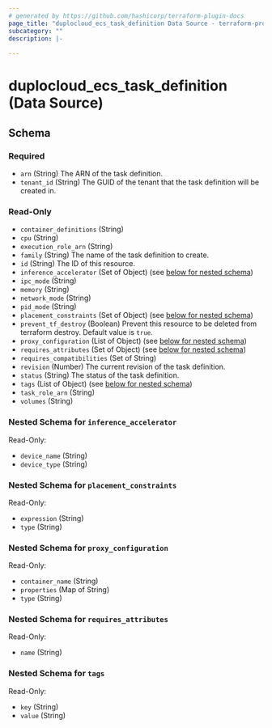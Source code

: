 ```yaml
---
# generated by https://github.com/hashicorp/terraform-plugin-docs
page_title: "duplocloud_ecs_task_definition Data Source - terraform-provider-duplocloud"
subcategory: ""
description: |-
  
---
```


# duplocloud_ecs_task_definition (Data Source)





<!-- schema generated by tfplugindocs -->
## Schema

### Required

- `arn` (String) The ARN of the task definition.
- `tenant_id` (String) The GUID of the tenant that the task definition will be created in.

### Read-Only

- `container_definitions` (String)
- `cpu` (String)
- `execution_role_arn` (String)
- `family` (String) The name of the task definition to create.
- `id` (String) The ID of this resource.
- `inference_accelerator` (Set of Object) (see [below for nested schema](#nestedatt--inference_accelerator))
- `ipc_mode` (String)
- `memory` (String)
- `network_mode` (String)
- `pid_mode` (String)
- `placement_constraints` (Set of Object) (see [below for nested schema](#nestedatt--placement_constraints))
- `prevent_tf_destroy` (Boolean) Prevent this resource to be deleted from terraform destroy. Default value is `true`.
- `proxy_configuration` (List of Object) (see [below for nested schema](#nestedatt--proxy_configuration))
- `requires_attributes` (Set of Object) (see [below for nested schema](#nestedatt--requires_attributes))
- `requires_compatibilities` (Set of String)
- `revision` (Number) The current revision of the task definition.
- `status` (String) The status of the task definition.
- `tags` (List of Object) (see [below for nested schema](#nestedatt--tags))
- `task_role_arn` (String)
- `volumes` (String)

<a id="nestedatt--inference_accelerator"></a>
### Nested Schema for `inference_accelerator`

Read-Only:

- `device_name` (String)
- `device_type` (String)


<a id="nestedatt--placement_constraints"></a>
### Nested Schema for `placement_constraints`

Read-Only:

- `expression` (String)
- `type` (String)


<a id="nestedatt--proxy_configuration"></a>
### Nested Schema for `proxy_configuration`

Read-Only:

- `container_name` (String)
- `properties` (Map of String)
- `type` (String)


<a id="nestedatt--requires_attributes"></a>
### Nested Schema for `requires_attributes`

Read-Only:

- `name` (String)


<a id="nestedatt--tags"></a>
### Nested Schema for `tags`

Read-Only:

- `key` (String)
- `value` (String)

